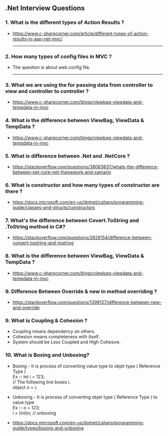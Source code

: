 ## .Net Interview Questions

### 1. What is the different types of Action Results ?<br/>
- https://www.c-sharpcorner.com/article/different-types-of-action-results-in-asp-net-mvc/<hr/>

### 2. How many types of config files in MVC ?<br/>
- The question is about web.config file.<hr/>

### 3. What we are using the for passing data from controller to view and controller to controller ?<br/>
- https://www.c-sharpcorner.com/blogs/viewbag-viewdata-and-tempdata-in-mvc

### 4. What is the difference between ViewBag, ViewData & TempData ?<br/>
- https://www.c-sharpcorner.com/blogs/viewbag-viewdata-and-tempdata-in-mvc

### 5. What is difference between .Net and .NetCore ?<br/>
- https://stackoverflow.com/questions/38063837/whats-the-difference-between-net-core-net-framework-and-xamarin

### 6. What is constructor and how many types of constructor are there ?<br/>
- https://docs.microsoft.com/en-us/dotnet/csharp/programming-guide/classes-and-structs/constructors

### 7. What's the difference between Covert.ToString and .ToString method in C#?<br/>
- https://stackoverflow.com/questions/2828154/difference-between-convert-tostring-and-tostring

### 8. What is the difference between ViewBag, ViewData & TempData ?<br/>
- https://www.c-sharpcorner.com/blogs/viewbag-viewdata-and-tempdata-in-mvc

### 9. Difference Between Override & new in method overriding ?<br/>
- https://stackoverflow.com/questions/1399127/difference-between-new-and-override

### 9. What is Coupling & Cohesion ?<br/>
- Coupling means dependency on others.
- Cohesion means completeness with itself.
- System should be Less Coupled and High Cohesive.

### 10. What is Boxing and Unboxing?<br/>
- Boxing - It is process of converting value type to objet type ( Reference Type ) <br />
    Ex :- int i = 123;<br />
    // The following line boxes i.<br />
    object o = i;<br />
    
- Unboxing - It is process of converting objet type ( Reference Type ) to value type <br />
    Ex :- o = 123;<br />
          i = (int)o;  // unboxing<br />
- https://docs.microsoft.com/en-us/dotnet/csharp/programming-guide/types/boxing-and-unboxing
